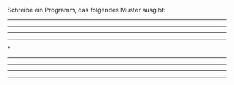 Schreibe ein Programm, das folgendes Muster ausgibt:

*********
 *******
  *****
   ***
    *
   ***
  *****
 *******
*********


